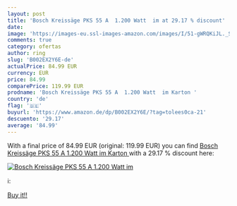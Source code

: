 ```yaml
---
layout: post
title: 'Bosch Kreissäge PKS 55 A  1.200 Watt  im at 29.17 % discount'
date: 
image: 'https://images-eu.ssl-images-amazon.com/images/I/51-gWRQKiJL._SL200_.jpg'
comments: true
category: ofertas
author: ring
slug: 'B002EX2Y6E-de'
actualPrice: 84.99 EUR
currency: EUR
price: 84.99
comparePrice: 119.99 EUR
prodname: 'Bosch Kreissäge PKS 55 A  1.200 Watt  im Karton '
country: 'de'
flag: '🇩🇪'
buyurl: 'https://www.amazon.de/dp/B002EX2Y6E/?tag=tolees0ca-21'
descuento: '29.17'
average: '84.99'
---
```


With a final price of 84.99 EUR (original: 119.99 EUR) you can find [Bosch Kreissäge PKS 55 A  1.200 Watt  im Karton ](https://www.amazon.de/dp/B002EX2Y6E/?tag=tolees0ca-21) with a  29.17 % discount here:

[![Bosch Kreissäge PKS 55 A  1.200 Watt  im](https://images-eu.ssl-images-amazon.com/images/I/51-gWRQKiJL._SL200_.jpg)](https://www.amazon.de/dp/B002EX2Y6E/?tag=tolees0ca-21)

ℹ️:


[Buy it!!](https://www.amazon.de/dp/B002EX2Y6E/?tag=tolees0ca-21)
